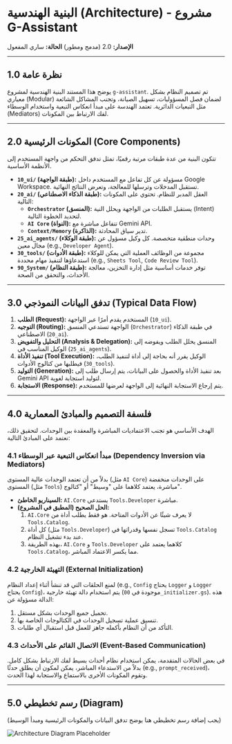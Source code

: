 # البنية الهندسية (Architecture) - مشروع G-Assistant

**الإصدار:** 2.0 (مدمج ومطور)
**الحالة:** ساري المفعول

---

## 1.0 نظرة عامة

يوضح هذا المستند البنية الهندسية لمشروع `g-assistant`. تم تصميم النظام بشكل معياري (Modular) لضمان فصل المسؤوليات، تسهيل الصيانة، وتجنب المشاكل الشائعة مثل التبعيات الدائرية. تعتمد الهندسة على مبدأ انعكاس التبعية واستخدام الوسطاء (Mediators) لفك الارتباط بين المكونات.

---

## 2.0 المكونات الرئيسية (Core Components)

تتكون البنية من عدة طبقات مرتبة رقميًا، تمثل تدفق التحكم من واجهة المستخدم إلى الأنظمة الأساسية.

*   **`10_ui/` (طبقة الواجهة):** مسؤولة عن كل تفاعل مع المستخدم داخل Google Workspace. تستقبل المدخلات وترسلها للمعالجة، وتعرض النتائج النهائية.
*   **`20_ai/` (طبقة الذكاء الاصطناعي):** العقل المدبر للنظام. تحتوي على المكونات التالية:
    *   **`Orchestrator` (المنسق):** يستقبل الطلبات من الواجهة ويحلل النية (Intent) لتحديد الخطوة التالية.
    *   **`AI Core` (النواة):** تتفاعل مباشرة مع Gemini API.
    *   **`Context/Memory` (الذاكرة):** تدير سياق المحادثة.
*   **`25_ai_agents/` (طبقة الوكلاء):** وحدات منطقية متخصصة. كل وكيل مسؤول عن مجال معين (e.g., `Developer Agent`).
*   **`30_tools/` (طبقة الأدوات):** مجموعة من الوظائف العملية التي يمكن للوكلاء استدعاؤها لتنفيذ مهام محددة (e.g., `Sheets Tool`, `Code Review Tool`).
*   **`90_System/` (طبقة النظام):** توفر خدمات أساسية مثل إدارة التخزين، معالجة الأحداث، والتحقق من الصحة.

---

## 3.0 تدفق البيانات النموذجي (Typical Data Flow)

1.  **الطلب (Request):** المستخدم يقدم أمرًا عبر الواجهة (`10_ui`).
2.  **التوجيه (Routing):** الواجهة تستدعي المنسق (`Orchestrator`) في طبقة الذكاء الاصطناعي (`20_ai`).
3.  **التحليل والتفويض (Analysis & Delegation):** المنسق يحلل الطلب ويفوضه إلى الوكيل المناسب في (`25_ai_agents`).
4.  **تنفيذ الأداة (Tool Execution):** الوكيل يقرر أنه بحاجة إلى أداة لتنفيذ الطلب، فيطلبها من كتالوج الأدوات (`30_tools`).
5.  **التوليد (Generation):** بعد تنفيذ الأداة والحصول على البيانات، يتم إرسال طلب إلى Gemini API لتوليد استجابة لغوية.
6.  **الاستجابة (Response):** يتم إرجاع الاستجابة النهائية إلى الواجهة لعرضها للمستخدم.

---

## 4.0 فلسفة التصميم والمبادئ المعمارية

الهدف الأساسي هو تجنب الاعتماديات المباشرة والمعقدة بين الوحدات. لتحقيق ذلك، نعتمد على المبادئ التالية:

### 4.1 مبدأ انعكاس التبعية عبر الوسطاء (Dependency Inversion via Mediators)

بدلاً من أن تعتمد الوحدات عالية المستوى (مثل `AI Core`) على الوحدات منخفضة المستوى (مثل `Tools`) مباشرة، يعتمد كلاهما على "وسيط" أو "كتالوج".

*   **السيناريو الخاطئ:** `AI.Core` يستدعي `Tools.Developer` مباشرة.
*   **الحل الصحيح (المطبق في المشروع):**
    1.  `AI.Core` لا يعرف شيئًا عن الأدوات المتاحة. هو فقط يطلب أداة من `Tools.Catalog`.
    2.  كل أداة (مثل `Tools.Developer`) تسجل نفسها وقدراتها في `Tools.Catalog` عند بدء تشغيل النظام.
    3.  بهذه الطريقة، `AI.Core` و `Tools.Developer` كلاهما يعتمد على `Tools.Catalog`، مما يكسر الاعتماد المباشر.

### 4.2 التهيئة الخارجية (External Initialization)

لمنع الحلقات التي قد تنشأ أثناء إعداد النظام (e.g., `Config` يحتاج `Logger` و `Logger` يحتاج `Config`)، يتم استخدام دالة تهيئة خارجية (موجودة في `00_initializer.gs`). هذه الدالة مسؤولة عن:
1.  تحميل جميع الوحدات بشكل مستقل.
2.  تنسيق عملية تسجيل الوحدات في الكتالوجات الخاصة بها.
3.  التأكد من أن النظام بأكمله جاهز للعمل قبل استقبال أي طلبات.

### 4.3 الاتصال القائم على الأحداث (Event-Based Communication)

في بعض الحالات المتقدمة، يمكن استخدام نظام أحداث بسيط لفك الارتباط بشكل كامل. بدلاً من الاستدعاء المباشر، يمكن لمكون أن يطلق حدثًا (e.g., `prompt_received`)، وتقوم المكونات الأخرى بالاستماع والاستجابة لهذا الحدث.

---

## 5.0 رسم تخطيطي (Diagram)

(يجب إضافة رسم تخطيطي هنا يوضح تدفق البيانات والمكونات الرئيسية ومبدأ الوسيط)

![Architecture Diagram Placeholder](https://i.imgur.com/your-diagram-placeholder.png)
